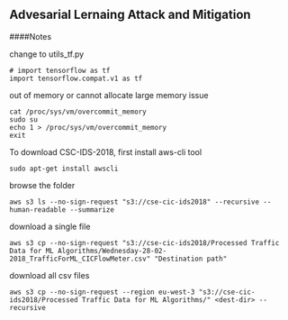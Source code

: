 ## Advesarial Lernaing Attack and Mitigation

####Notes

change to utils_tf.py 
```
# import tensorflow as tf
import tensorflow.compat.v1 as tf
```


out of memory or cannot allocate large memory issue

```
cat /proc/sys/vm/overcommit_memory
sudo su
echo 1 > /proc/sys/vm/overcommit_memory
exit
```

To download CSC-IDS-2018, first install aws-cli tool
```
sudo apt-get install awscli
```

browse the folder
```
aws s3 ls --no-sign-request "s3://cse-cic-ids2018" --recursive --human-readable --summarize
```

download a single file
```
aws s3 cp --no-sign-request "s3://cse-cic-ids2018/Processed Traffic Data for ML Algorithms/Wednesday-28-02-2018_TrafficForML_CICFlowMeter.csv" "Destination path"
```

download all csv files
```
aws s3 cp --no-sign-request --region eu-west-3 "s3://cse-cic-ids2018/Processed Traffic Data for ML Algorithms/" <dest-dir> --recursive
```